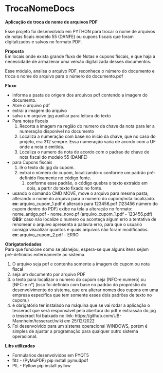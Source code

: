 # TrocaNomeDocs

<B>Aplicação de troca de nome de arquivos PDF</B>

Esse projeto foi desenvolvido em PYTHON para trocar o nome de arquivos de notas ficais modelo 55 (DANFE) ou cupons fiscais que foram digitalizados e salvos no formato PDF.

<B>Proposta</B><br>
Em locais onde exista grande fluxo de Notas e cupons fiscais, e que haja a necessidade de armazenar uma versão digitalizada desses documentos.

Esse módulo, analisa o arquivo PDF, reconhece o número do documento e troca o nome do arquivo para o número do documento.pdf

<B>Fluxo</B><br>
  <ul>
    <li>Informa a pasta de origem dos arquivos pdf contendo a imagem do documento.</li>
    <li>Abre o arquivo pdf</li>
    <li>extrai a imagem do arquivo</li>
    <li>salva um arquivo jpg auxiliar para leitura do texto</li>
    <li>
      Para notas fiscais
      <ol>
        <li>Recorta a imagem na região do numero da chave da nota para ler a numeração disponível no documento</li>
        <li>
          Localiza a numeração com base no inicio da chave, que no caso do projeto, era 312 sempre. Essa numeração varia de acordo com a UF onde a nota é emitida.
         </li>
         <li>Localiza o numero da nota de acordo com o padrao de chave de nota fiscal do modelo 55 (DANFE)</li>
      </ol>
     </li>
     <li> para Cupons fiscais
        <ol>
          <li> lê o texto do jpg do cupom.</li>
          <li>extrai o número do cupom, localizando-o conforme um padrão pré-definido fixamente no código fonte.
            <ol>
              <li>conforme esse padrão, o código quebra o texto extraído em dois, a partir do texto fixado no fonte.</li>
            </ol>
          </li>
        </ol>
      </li>
      <li>usando o comando CMD MOVE, move o arquivo para mesma pasta, alterando o nome do arquivo para o numero do cupom/nota localizado.<br>
     <b>ex: </b>arquivo_cupom_1.pdf é alterado para 123456.pdf (123456 número do cupom dentro do PDF) 
                exibe na tela a alteração no formato: nome_antigo.pdf - nome_novo.pf (arquivo_cupom_1.pdf - 123456.pdf)<br>
      <b>OBS:</b> caso não localize o numero ou aconteça algum erro a tentativa de renomear o arquivo apresenta a palavra erro, para que o usuario
              consiga visualizar quantos e quais arquivos não foram modificados.<br>
               <b>ex: </b>arquivo_cupom_2.pdf - ERRO
      </li>
  </ul>
  <B>Obrigatoriedades</B><br>
  Para que funcione como se planejou, espera-se que alguns itens sejam pré-definidos externamente ao sistema.
  <ol>
    <li>O arquivo seja pdf e contenha somente a imagem do cupom ou nota fiscal</li>
    <li>seja um documento por arquivo PDF</li>
    <li>o texto para localizar o numero do cupom seja [NFC-e numero] ou [NFC-e n°] (isso foi definido com base no padrão do propróstio do desenvolvimento do sistema, que era alterar nomes dos cupons em uma empresa específica que tem somente esses dois padrões de texto no cupom.) </li>
    <li>é obrigatório ter instalado na máquina que se vai rodar a aplicação o tesseract que será responsável pela abertura do pdf e extrassão do jpg o tesseract foi baixado no link: https://github.com/UB-Mannheim/tesseract/wiki em 25/12/2022</li>
    <li>Foi desenvolvido para um sistema operacional WINDOWS, porém é simples de ajustar a programação para qualquer outro sistema operacional.</li>
  
  </ol>
  <b>Libs utilizadas</b><br>
  <ul>
    <li>Formularios desenvolvidos em PYQT5</li>
    <li>fitz - (PyMuPDF) pip install pymudpdf</li>
    <li>PIL - Pyllow pip install pyllow</li>
  </ul>
